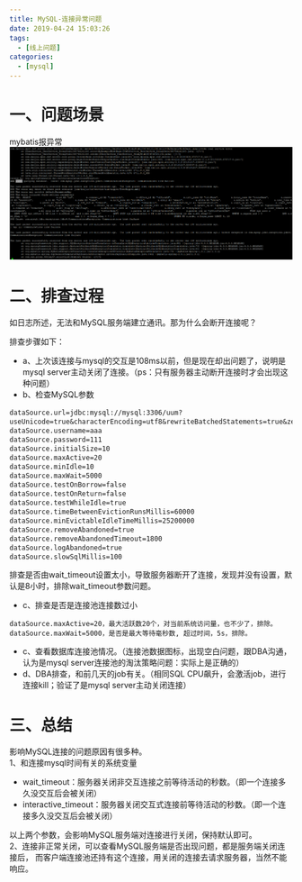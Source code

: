 ```yaml
---
title: MySQL-连接异常问题
date: 2019-04-24 15:03:26
tags: 
  - [线上问题]
categories:
  - [mysql]
---
```


# 一、问题场景
mybatis报异常
![redis-io](2019-04-24-MySQL-连接异常问题/mysql-error.png)

<!--more-->

# 二、排查过程
如日志所述，无法和MySQL服务端建立通讯。那为什么会断开连接呢？

排查步骤如下：
* a、上次该连接与mysql的交互是108ms以前，但是现在却出问题了，说明是mysql server主动关闭了连接。（ps：只有服务器主动断开连接时才会出现这种问题）
* b、检查MySQL参数
```
dataSource.url=jdbc:mysql://mysql:3306/uum?useUnicode=true&characterEncoding=utf8&rewriteBatchedStatements=true&zeroDateTimeBehavior=convertToNull
dataSource.username=aaa
dataSource.password=111
dataSource.initialSize=10
dataSource.maxActive=20
dataSource.minIdle=10
dataSource.maxWait=5000
dataSource.testOnBorrow=false
dataSource.testOnReturn=false
dataSource.testWhileIdle=true
dataSource.timeBetweenEvictionRunsMillis=60000
dataSource.minEvictableIdleTimeMillis=25200000
dataSource.removeAbandoned=true
dataSource.removeAbandonedTimeout=1800
dataSource.logAbandoned=true
dataSource.slowSqlMillis=100
```
排查是否由wait_timeout设置太小，导致服务器断开了连接，发现并没有设置，默认是8小时，排除wait_timeout参数问题。
* c、排查是否是连接池连接数过小
```
dataSource.maxActive=20，最大活跃数20个，对当前系统访问量，也不少了，排除。
dataSource.maxWait=5000，是否是最大等待毫秒数, 超过时间，5s，排除。
```
* c、查看数据库连接池情况。（连接池数据图标，出现空白问题，跟DBA沟通，认为是mysql server连接池的淘汰策略问题：实际上是正确的）
* d、DBA排查，和前几天的job有关。（相同SQL CPU飙升，会激活job，进行连接kill；验证了是mysql server主动关闭连接）


# 三、总结
影响MySQL连接的问题原因有很多种。   
1、和连接mysql时间有关的系统变量
* wait_timeout：服务器关闭非交互连接之前等待活动的秒数。（即一个连接多久没交互后会被关闭）
* interactive_timeout：服务器关闭交互式连接前等待活动的秒数。（即一个连接多久没交互后会被关闭）

以上两个参数，会影响MySQL服务端对连接进行关闭，保持默认即可。  
2、连接非正常关闭，可以查看MySQL服务端是否出现问题，都是服务端关闭连接后，
而客户端连接池还持有这个连接，用关闭的连接去请求服务器，当然不能响应。


